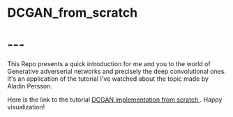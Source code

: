# DCGAN_from_scratch
# ---

This Repo presents a quick introduction for me and you to the world of Generative adverserial networks and precisely the deep convolutional ones. It's an application of the tutorial I've watched about the topic made by Aladin Persson.

Here is the link to the tutorial <a href='https://www.youtube.com/watch?v=IZtv9s_Wx9I'> DCGAN implementation from scratch </a>. Happy visualization!
